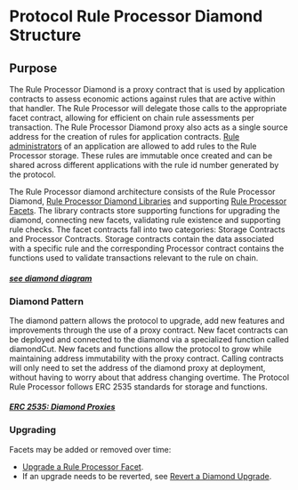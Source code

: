 # Protocol Rule Processor Diamond Structure 

## Purpose

The Rule Processor Diamond is a proxy contract that is used by application contracts to assess economic actions against rules that are active within that handler. The Rule Processor will delegate those calls to the appropriate facet contract, allowing for efficient on chain rule assessments per transaction. The Rule Processor Diamond proxy also acts as a single source address for the creation of rules for application contracts. [Rule administrators](../../../permissions/ADMIN-ROLES.md) of an application are allowed to add rules to the Rule Processor storage. These rules are immutable once created and can be shared across different applications with the rule id number generated by the protocol. 

The Rule Processor diamond architecture consists of the Rule Processor Diamond, [Rule Processor Diamond Libraries](./RULE-PROCESSOR-LIBRARIES.md) and supporting [Rule Processor Facets](./RULE-PROCESSOR-FACETS.md). The library contracts store supporting functions for upgrading the diamond, connecting new facets, validating rule existence and supporting rule checks. The facet contracts fall into two categories: Storage Contracts and Processor Contracts. Storage contracts contain the data associated with a specific rule and the corresponding Processor contract contains the functions used to validate transactions relevant to the rule on chain. 

#### *[see diamond diagram](../../images/ProtocolOverview.png)*

### Diamond Pattern

The diamond pattern allows the protocol to upgrade, add new features and improvements through the use of a proxy contract. New facet contracts can be deployed and connected to the diamond via a specialized function called diamondCut. New facets and functions allow the protocol to grow while maintaining address immutability with the proxy contract. Calling contracts will only need to set the address of the diamond proxy at deployment, without having to worry about that address changing overtime. The Protocol Rule Processor follows ERC 2535 standards for storage and functions. 
#### *[ERC 2535: Diamond Proxies](https://eips.ethereum.org/EIPS/eip-2535)*


### Upgrading 

Facets may be added or removed over time:

- [Upgrade a Rule Processor Facet](RULE-PROCESSOR-DIAMOND-UPGRADE.md).
- If an upgrade needs to be reverted, see [Revert a Diamond Upgrade](../common/DIAMOND-UPGRADE-REVERSION.md).
